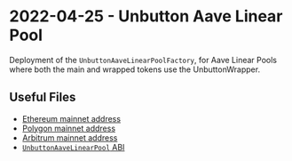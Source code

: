 # 2022-04-25 - Unbutton Aave Linear Pool

Deployment of the `UnbuttonAaveLinearPoolFactory`, for Aave Linear Pools where both the main and wrapped tokens use the UnbuttonWrapper.

## Useful Files

- [Ethereum mainnet address](./output/mainnet.json)
- [Polygon mainnet address](./output/polygon.json)
- [Arbitrum mainnet address](./output/arbitrum.json)
- [`UnbuttonAaveLinearPool` ABI](./abi/UnbuttonAaveLinearPool.json)
